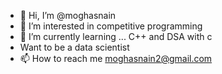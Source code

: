 - 👋 Hi, I’m @moghasnain
- 👀 I’m interested in competitive programming
- 🌱 I’m currently learning ...  C++  and DSA with c
- Want to be a data scientist 
- 📫 How to reach me moghasnain2@gmail.com

<!---
moghasnain/moghasnain is a ✨ special ✨ repository because its `README.md` (this file) appears on your GitHub profile.
You can click the Preview link to take a look at your changes.
--->

